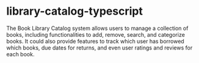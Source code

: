 # library-catalog-typescript

The Book Library Catalog system allows users to manage a collection of books, including functionalities to add, remove, search, and categorize books. It could also provide features to track which user has borrowed which books, due dates for returns, and even user ratings and reviews for each book.
